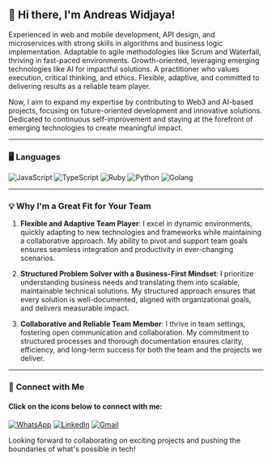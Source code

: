 ## 👋 Hi there, I'm Andreas Widjaya!
Experienced in web and mobile development, API design, and microservices with strong skills in algorithms and business logic implementation. Adaptable to agile methodologies like Scrum and Waterfall, thriving in fast-paced environments. Growth-oriented, leveraging emerging technologies like AI for impactful solutions. A practitioner who values execution, critical thinking, and ethics. Flexible, adaptive, and committed to delivering results as a reliable team player.

Now, I aim to expand my expertise by contributing to Web3 and AI-based projects, focusing on future-oriented development and innovative solutions. Dedicated to continuous self-improvement and staying at the forefront of emerging technologies to create meaningful impact.

---

<!--- ## 🚀 Primary Tech Stack --->
### 🖥️ **Languages**
![JavaScript](https://img.shields.io/badge/-JavaScript-F7DF1E?logo=javascript&logoColor=black&style=for-the-badge)
![TypeScript](https://img.shields.io/badge/typescript-%23007ACC.svg?style=for-the-badge&logo=typescript&logoColor=white) 
![Ruby](https://img.shields.io/badge/-Ruby-CC342D?logo=ruby&logoColor=white&style=for-the-badge)
![Python](https://img.shields.io/badge/-Python-3776AB?logo=python&logoColor=white&style=for-the-badge)
![Golang](https://img.shields.io/badge/-Golang-00ADD8?logo=go&logoColor=white&style=for-the-badge)
<!---
![Java](https://img.shields.io/badge/-Java-007396?logo=java&logoColor=white&style=for-the-badge)
![PHP](https://img.shields.io/badge/-PHP-777BB4?logo=php&logoColor=white&style=for-the-badge)
--->

---

<!---
## 🛠️ Frameworks / Libraries
### Backend Frameworks:
#### Node.js Ecosystem: 
![ExpressJS](https://img.shields.io/badge/-ExpressJS-F7DF1E?logo=express&logoColor=white&style=for-the-badge)
![Koa.js](https://img.shields.io/badge/-Koa.js-5B1F1F?logo=koa&logoColor=white&style=for-the-badge)
![Fastify.js](https://img.shields.io/badge/-Fastify.js-00B8D9?logo=fastify&logoColor=white&style=for-the-badge)
![Strapi](https://img.shields.io/badge/-Strapi-2F2E8B?logo=strapi&logoColor=white&style=for-the-badge)

#### Ruby Ecosystem: 
![Rails](https://img.shields.io/badge/-Rails-CC0000?logo=ruby-on-rails&logoColor=white&style=for-the-badge)
![Sinatra](https://img.shields.io/badge/-Sinatra-FFFFF0?logo=sinatra&logoColor=white&style=for-the-badge)

#### Python Ecosystem: 
![FastAPI](https://img.shields.io/badge/-FastAPI-009688?logo=fastapi&logoColor=white&style=for-the-badge)

#### Golang Ecosystem: 
![Gin](https://img.shields.io/badge/-Gin-blue?logo=gin&logoColor=white&style=for-the-badge)
![Fiber](https://img.shields.io/badge/-Fiber-6B49A1?logo=fiber&logoColor=white&style=for-the-badge)

#### Java Ecosystem: 
![Spring](https://img.shields.io/badge/spring-%236DB33F.svg?style=for-the-badge&logo=spring&logoColor=white) 

## ORM/Database Tools:
### Node.js Ecosystem: 
![Sequelize](https://img.shields.io/badge/-Sequelize-52B0E7?logo=Sequelize&logoColor=white&style=for-the-badge)
![Prisma](https://img.shields.io/badge/Prisma-3982CE?style=for-the-badge&logo=Prisma&logoColor=white)

### Golang Ecosystem: 
![GORM](https://img.shields.io/badge/-GORM-5D6A5E?logo=go&logoColor=white&style=for-the-badge)

### Java Ecosystem: 
![Hibernate](https://img.shields.io/badge/Hibernate-59666C?style=for-the-badge&logo=Hibernate&logoColor=white)
![iBatis](https://img.shields.io/badge/-iBatis-52B0E7?logo=apache&logoColor=white&style=for-the-badge)

## Frontend Frameworks & Tools:
### React.js Ecosystem: 
![Next.js](https://img.shields.io/badge/-Next.js-000000?logo=next.js&logoColor=white&style=for-the-badge)
![ReactHookForm](https://img.shields.io/badge/ReactHookForm-%23EC5990.svg?style=for-the-badge&logo=reacthookform&logoColor=white)
![Redux Toolkit](https://img.shields.io/badge/-Redux%20Toolkit-593d88?logo=redux&logoColor=white&style=for-the-badge)
![TanStack](https://img.shields.io/badge/-TanStack-00D8E9?logo=tanstack&logoColor=white&style=for-the-badge)

### Ruby Ecosystem: 
![HAML](https://img.shields.io/badge/HAML-%233a3a3a.svg?style=for-the-badge&logo=haml&logoColor=white)
![ERB](https://img.shields.io/badge/ERB-4B4B4B?style=for-the-badge&logo=ruby&logoColor=white)

### Python Ecosystem: 
![Jinja](https://img.shields.io/badge/jinja-white.svg?style=for-the-badge&logo=jinja&logoColor=black)

### Node.js Ecosystem: 
![EJS](https://img.shields.io/badge/ejs-%23B4CA65.svg?style=for-the-badge&logo=ejs&logoColor=black)
![Pug](https://img.shields.io/badge/Pug-5B1F1F.svg?style=for-the-badge&logo=pug&logoColor=white)

### Styling and UI: 
![ChakraUI](https://img.shields.io/badge/chakra-%234ED1C5.svg?style=for-the-badge&logo=chakraui&logoColor=white)
![TailwindCSS](https://img.shields.io/badge/-Tailwind%20CSS-38B2AC?logo=tailwind-css&logoColor=white&style=for-the-badge)
![Bootstrap](https://img.shields.io/badge/-Bootstrap-7952B3?logo=bootstrap&logoColor=white&style=for-the-badge)

## Unit Testing:
### Node.js Ecosystem: 
![Mocha](https://img.shields.io/badge/-Mocha-8D6748?logo=mocha&logoColor=white&style=for-the-badge)
![Jest](https://img.shields.io/badge/-Jest-15b4ed?logo=jest&logoColor=white&style=for-the-badge)

### Ruby Ecosystem: 
![Rspec](https://img.shields.io/badge/rspec-red.svg?style=for-the-badge&logo=rspec&logoColor=white)
![minitest](https://img.shields.io/badge/-minitest-3B3838?logo=ruby&logoColor=white&style=for-the-badge)

### Python Ecosystem: 
![pytest](https://img.shields.io/badge/pytest-%230A0FFF.svg?style=for-the-badge&logo=pytest&logoColor=white)

## Databases:
### Relational Databases: 
![MySQL](https://img.shields.io/badge/-MySQL-4479A1?logo=mysql&logoColor=white&style=for-the-badge)
![PostgreSQL](https://img.shields.io/badge/-PostgreSQL-4169E1?logo=postgresql&logoColor=white&style=for-the-badge)
![MariaDB](https://img.shields.io/badge/MariaDB-003545?style=for-the-badge&logo=mariadb&logoColor=white)
![Oracle Database](https://img.shields.io/badge/Oracle%20Database-F80000?logo=oracle&logoColor=white&style=for-the-badge)

### NoSQL Databases: 
![MongoDB](https://img.shields.io/badge/MongoDB-%234ea94b.svg?style=for-the-badge&logo=mongodb&logoColor=white)
![Firebase](https://img.shields.io/badge/-Firebase-FFCA28?logo=firebase&logoColor=black&style=for-the-badge)
![Firestore](https://img.shields.io/badge/-Firestore-FFCA28?logo=firebase&logoColor=black&style=for-the-badge)
![GraphQL](https://img.shields.io/badge/-GraphQL-E10098?logo=graphql&logoColor=white&style=for-the-badge)
![Redis](https://img.shields.io/badge/redis-%23DD0031.svg?style=for-the-badge&logo=redis&logoColor=white)

### Search & Analytics: 
![Elasticsearch](https://img.shields.io/badge/elasticsearch-%23004BB5.svg?style=for-the-badge&logo=elasticsearch&logoColor=white)
![Kibana](https://img.shields.io/badge/kibana-%231204CC.svg?style=for-the-badge&logo=kibana&logoColor=white)

## DevOps & CI/CD Related:
### Cloud Services: 
![AWS SNS](https://img.shields.io/badge/AWS%20SNS-232F3E?logo=amazon-aws&logoColor=white&style=for-the-badge)
![AWS SQS](https://img.shields.io/badge/AWS%20SQS-232F3E?logo=amazon-aws&logoColor=white&style=for-the-badge)
![AWS EC2](https://img.shields.io/badge/AWS%20EC2-FF9900?logo=amazon-aws&logoColor=white&style=for-the-badge)
![AWS Lightsail](https://img.shields.io/badge/AWS%20Lightsail-FF9900?logo=amazon-aws&logoColor=white&style=for-the-badge)
![AWS S3](https://img.shields.io/badge/AWS%20S3-569A31?logo=amazon-aws&logoColor=white&style=for-the-badge)
![AWS ECS](https://img.shields.io/badge/AWS%20ECS-232F3E?logo=amazon-aws&logoColor=white&style=for-the-badge)
![AWS RDS](https://img.shields.io/badge/AWS%20RDS-232F3E?logo=amazon-aws&logoColor=white&style=for-the-badge)
![Azure](https://img.shields.io/badge/-Azure-0078D4?logo=microsoft-azure&logoColor=white&style=for-the-badge)
![GCP](https://img.shields.io/badge/-GCP-4285F4?logo=google-cloud&logoColor=white&style=for-the-badge)

### DevOps Tools: 
![Docker](https://img.shields.io/badge/-Docker-2496ED?logo=docker&logoColor=white&style=for-the-badge)
![Terraform](https://img.shields.io/badge/terraform-%235835CC.svg?style=for-the-badge&logo=terraform&logoColor=white)
![Codeship](https://img.shields.io/badge/Codeship-0079C1?style=for-the-badge&logo=codeship&logoColor=white)
![GitHub Actions](https://img.shields.io/badge/-GitHub%20Actions-2088FF?logo=github-actions&logoColor=white&style=for-the-badge)
![Nginx](https://img.shields.io/badge/nginx-009639?style=for-the-badge&logo=nginx&logoColor=white)
![UptimeRobot](https://img.shields.io/badge/UptimeRobot-%23000?style=for-the-badge&logo=uptimerobot&logoColor=white)
![Honeybadger](https://img.shields.io/badge/Honeybadger-FFCC00?style=for-the-badge&logo=honeybadger&logoColor=white)
![New Relic](https://img.shields.io/badge/New%20Relic-00A8E8?style=for-the-badge&logo=newrelic&logoColor=white)

### Version Control: 
![GitHub](https://img.shields.io/badge/github-%23121011.svg?style=for-the-badge&logo=github&logoColor=white)
![GitLab](https://img.shields.io/badge/gitlab-%23181717.svg?style=for-the-badge&logo=gitlab&logoColor=white)
![BitBucket](https://img.shields.io/badge/bitbucket-%230047B3.svg?style=for-the-badge&logo=bitbucket&logoColor=white)
![AWS CodeCommit](https://img.shields.io/badge/-AWS%20CodeCommit-2F9CFE?logo=amazon-aws&logoColor=white&style=for-the-badge)
![Apache Subversion](https://img.shields.io/badge/-Apache%20Subversion-809CC8?logo=apache-subversion&logoColor=white&style=for-the-badge)

### Collaboration
![JIRA](https://img.shields.io/badge/jira-%230A0FFF.svg?style=for-the-badge&logo=jira&logoColor=white)
![Slack](https://img.shields.io/badge/slack-%234A154B.svg?style=for-the-badge&logo=slack&logoColor=white)
![Microsoft Teams](https://img.shields.io/badge/microsoft%20teams-%23007A8C.svg?style=for-the-badge&logo=microsoftteams&logoColor=white)
![Azure DevOps](https://img.shields.io/badge/azure%20devops-%23007A7C.svg?style=for-the-badge&logo=azuredevops&logoColor=white)
![Trello](https://img.shields.io/badge/Trello-%23026AA7.svg?style=for-the-badge&logo=Trello&logoColor=white)
![ClickUp](https://img.shields.io/badge/ClickUp-7D5A5A?style=for-the-badge&logo=clickup&logoColor=white)

### Messaging & Queue Systems: 
![RabbitMQ](https://img.shields.io/badge/RabbitMQ-FF6600?style=for-the-badge&logo=rabbitmq&logoColor=white)

### Payment Gateway & APIs: 
![Midtrans](https://img.shields.io/badge/Midtrans-F57D00?style=for-the-badge&logo=midtrans&logoColor=white)
![Damcorp](https://img.shields.io/badge/Damcorp-FFBA00?style=for-the-badge&logo=damcorp&logoColor=white)
![OpenAPI](https://img.shields.io/badge/OpenAPI-%23032E41.svg?style=for-the-badge&logo=openapi&logoColor=white)
--->
### 💡 **Why I'm a Great Fit for Your Team**  
1. **Flexible and Adaptive Team Player**: I excel in dynamic environments, quickly adapting to new technologies and frameworks while maintaining a collaborative approach. My ability to pivot and support team goals ensures seamless integration and productivity in ever-changing scenarios.

2. **Structured Problem Solver with a Business-First Mindset**: I prioritize understanding business needs and translating them into scalable, maintainable technical solutions. My structured approach ensures that every solution is well-documented, aligned with organizational goals, and delivers measurable impact.

3. **Collaborative and Reliable Team Member**: I thrive in team settings, fostering open communication and collaboration. My commitment to structured processes and thorough documentation ensures clarity, efficiency, and long-term success for both the team and the projects we deliver.

---

### 🤝 **Connect with Me**
#### Click on the icons below to connect with me:
[![WhatsApp](https://img.shields.io/badge/WhatsApp-25D366?style=for-the-badge&logo=whatsapp&logoColor=white)](https://wa.me/6281310889887)
[![LinkedIn](https://img.shields.io/badge/LinkedIn-0077B5?style=for-the-badge&logo=linkedin&logoColor=white)](https://www.linkedin.com/in/andreas-widjaya-88b161170)
[![Gmail](https://img.shields.io/badge/Gmail-D14836?style=for-the-badge&logo=gmail&logoColor=white)](mailto:andreaswidjaya1@gmail.com)

<!---
<h2>🌐 Connect with Me</h2>
<p>Click on the icons below to connect with me:</p>

<a href="https://linkedin.com/in/your-profile" target="_blank" title="Connect with me on LinkedIn" style="text-decoration: none;">
  <img src="https://img.shields.io/badge/LinkedIn-0A66C2?style=for-the-badge&logo=linkedin&logoColor=white" alt="LinkedIn Badge">
</a>
<a href="https://wa.me/6281310889887" target="_blank" title="Message me on WhatsApp" style="text-decoration: none;">
  <img src="https://img.shields.io/badge/WhatsApp-25D366?style=for-the-badge&logo=whatsapp&logoColor=white" alt="WhatsApp Badge">
</a>
<a href="mailto:andreaswidjaya1@gmail.com" target="_blank" title="Message me on Gmail" style="text-decoration: none;">
  <img src="https://img.shields.io/badge/Gmail-D14836?style=for-the-badge&logo=gmail&logoColor=white" alt="Gmail Badge">
</a>
--->

Looking forward to collaborating on exciting projects and pushing the boundaries of what's possible in tech!
